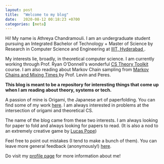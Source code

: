 ```yaml
---
layout: post
title:  "Welcome to my blog"
date:   2020-08-12 00:18:23 +0700
categories: [meta]
---
```


Hi! My name is Athreya Chandramouli. I am an undergraduate student pursuing an Integrated Bachelor of Technology + Master of Science by Research in Computer Science and Engineering at <a target='_blank' href="https://www.iiit.ac.in/"> IIIT, Hyderabad </a>. 

My interests lie, broadly, in theoretical computer science. I am currently working through Prof. Ryan O'Donnell's wonderful <a target='_blank' href="https://www.youtube.com/watch?v=prI35GmCon4&list=PLm3J0oaFux3ZYpFLwwrlv_EHH9wtH6pnX"> CS Theory Toolkit </a> course. I am also reading about Markov Chain sampling from  <a target='_blank' href="https://pages.uoregon.edu/dlevin/MARKOV/"> Markov Chains and Mixing Times </a> by Prof. Levin and Peres.

**This blog is meant to be a repository for interesting things that come up when I am reading about theory, systems or tech.** 

A passion of mine is Origami, the Japanese art of paperfolding. You can find some of my work <a target='_blank' href="https://www.flickr.com/photos/athreya_origami/"> here</a>. I am always interested in problems at the intersection of origami and theoretical CS. 

The name of the blog came from these two interests. I am always looking for paper to fold and always looking for papers to read. (It is also a nod to an extremely creative game by <a href="https://dukope.com/">Lucas Pope</a>)

Feel free to point out mistakes (I tend to make a bunch of them). You can leave more general feedback (anonymously!) <a target='_blank' href="https://www.admonymous.co/threya">here</a>.

Do visit my <a target="_blank" href="https://researchweb.iiit.ac.in/~athreya.chandramouli/">profile page</a> for more information about me!
